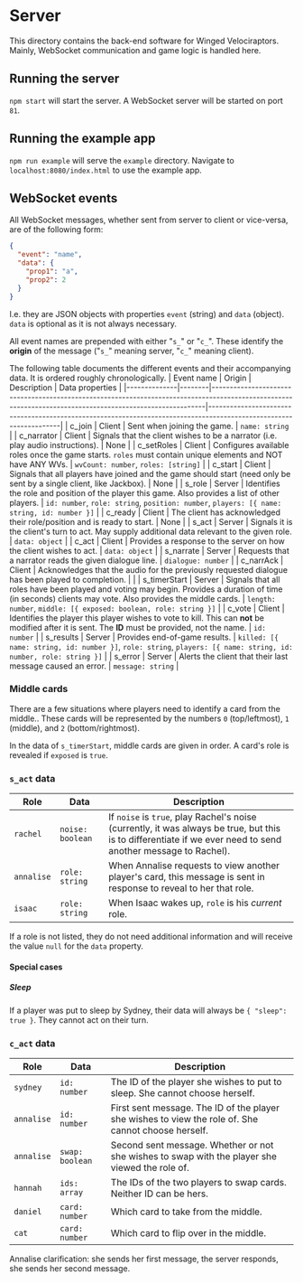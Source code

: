 # Server

This directory contains the back-end software for Winged Velociraptors. Mainly, WebSocket communication and game logic is handled here.

## Running the server
`npm start` will start the server. A WebSocket server will be started on port `81`.

## Running the example app
`npm run example` will serve the `example` directory. Navigate to `localhost:8080/index.html` to use the example app.

## WebSocket events
All WebSocket messages, whether sent from server to client or vice-versa, are of the following form:
```json
{
  "event": "name",
  "data": {
    "prop1": "a",
    "prop2": 2
  }
}
```
I.e. they are JSON objects with properties `event` (string) and `data` (object). `data` is optional as it is not always necessary.

All event names are prepended with either "`s_`" or "`c_`". These identify the **origin** of the message ("`s_`" meaning server, "`c_`" meaning client).

The following table documents the different events and their accompanying data. It is ordered roughly chronologically.
| Event name   | Origin | Description                                                                                                                                              | Data properties                                                                                                   |
|--------------|--------|----------------------------------------------------------------------------------------------------------------------------------------------------------|-------------------------------------------------------------------------------------------------------------------|
| c_join       | Client | Sent when joining the game.                                                                                                                              | `name: string`                                                                                                    |
| c_narrator   | Client | Signals that the client wishes to be a narrator (i.e. play audio instructions).                                                                          | None                                                                                                              |
| c_setRoles   | Client | Configures available roles once the game starts. `roles` must contain unique elements and NOT have ANY WVs.                                              | `wvCount: number`, `roles: [string]`                                                                              |
| c_start      | Client | Signals that all players have joined and the game should start (need only be sent by a single client, like Jackbox).                                     | None                                                                                                              |
| s_role       | Server | Identifies the role and position of the player this game. Also provides a list of other players.                                                         | `id: number`, `role: string`, `position: number`, `players: [{ name: string, id: number }]`                       |
| c_ready      | Client | The client has acknowledged their role/position and is ready to start.                                                                                   | None                                                                                                              |
| s_act        | Server | Signals it is the client's turn to act. May supply additional data relevant to the given role.                                                           | `data: object`                                                                                                    |
| c_act        | Client | Provides a response to the server on how the client wishes to act.                                                                                       | `data: object`                                                                                                    |
| s_narrate    | Server | Requests that a narrator reads the given dialogue line.                                                                                                  | `dialogue: number`                                                                                                |
| c_narrAck    | Client | Acknowledges that the audio for the previously requested dialogue has been played to completion.                                                         |                                                                                                                   |
| s_timerStart | Server | Signals that all roles have been played and voting may begin. Provides a duration of time (in seconds) clients may vote. Also provides the middle cards. | `length: number`, `middle: [{ exposed: boolean, role: string }]`                                                  |
| c_vote       | Client | Identifies the player this player wishes to vote to kill. This can **not** be modified after it is sent. The **ID** must be provided, not the name.      | `id: number`                                                                                                      |
| s_results    | Server | Provides end-of-game results.                                                                                                                            | `killed: [{ name: string, id: number }]`, `role: string`, `players: [{ name: string, id: number, role: string }]` |
| s_error      | Server | Alerts the client that their last message caused an error.                                                                                               | `message: string`                                                                                                 |

### Middle cards
There are a few situations where players need to identify a card from the middle.. These cards will be represented by the numbers `0` (top/leftmost), `1` (middle), and `2` (bottom/rightmost).

In the data of `s_timerStart`, middle cards are given in order. A card's role is revealed if `exposed` is `true`.

### `s_act` data
| Role       | Data             | Description                                                                                                                                                   |
|------------|------------------|---------------------------------------------------------------------------------------------------------------------------------------------------------------|
| `rachel`   | `noise: boolean` | If `noise` is `true`, play Rachel's noise (currently, it was always be true, but this is to differentiate if we ever need to send another message to Rachel). |
| `annalise` | `role: string`   | When Annalise requests to view another player's card, this message is sent in response to reveal to her that role.                                            |
| `isaac`    | `role: string`   | When Isaac wakes up, `role` is his *current* role.                                                                                                       |

If a role is not listed, they do not need additional information and will receive the value `null` for the `data` property.

#### Special cases
##### Sleep
If a player was put to sleep by Sydney, their data will always be `{ "sleep": true }`. They cannot act on their turn.

### `c_act` data
| Role       | Data            | Description                                                                                         |
|------------|-----------------|-----------------------------------------------------------------------------------------------------|
| `sydney`   | `id: number`    | The ID of the player she wishes to put to sleep. She cannot choose herself.                         |
| `annalise` | `id: number`    | First sent message. The ID of the player she wishes to view the role of. She cannot choose herself. |
| `annalise` | `swap: boolean` | Second sent message. Whether or not she wishes to swap with the player she viewed the role of.      |
| `hannah`   | `ids: array`    | The IDs of the two players to swap cards. Neither ID can be hers.                                   |
| `daniel`   | `card: number`  | Which card to take from the middle.                                                                 |
| `cat`      | `card: number`  | Which card to flip over in the middle.                                                              |

Annalise clarification: she sends her first message, the server responds, she sends her second message.
